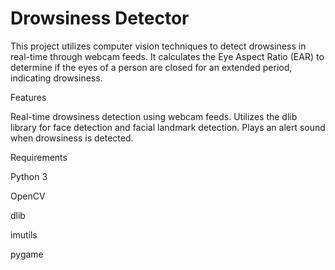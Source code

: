 # Drowsiness Detector
This project utilizes computer vision techniques to detect drowsiness in real-time through webcam feeds. It calculates the Eye Aspect Ratio (EAR) to determine if the eyes of a person are closed for an extended period, indicating drowsiness.


Features

Real-time drowsiness detection using webcam feeds.
Utilizes the dlib library for face detection and facial landmark detection.
Plays an alert sound when drowsiness is detected.

Requirements

Python 3

OpenCV

dlib

imutils

pygame
